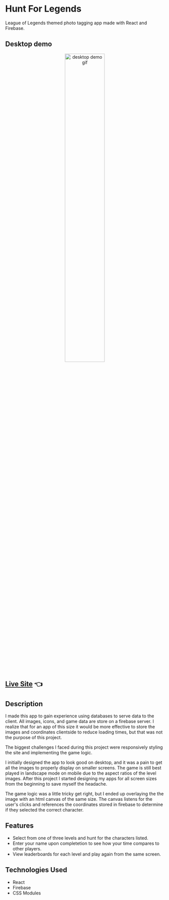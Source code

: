 # Hunt For Legends

League of Legends themed photo tagging app made with React and Firebase.

## Desktop demo

<p align="center" width="100%">
    <img width="50%" src="https://media.giphy.com/media/0KVlks9PxfIpZ1mDnD/giphy.gif" alt="desktop demo gif">
</p>

## [Live Site](https://hunt-for-legends-3f7c3.web.app/home) 👈

## Description

I made this app to gain experience using databases to serve data to the client. All images, icons, and game data are store on a firebase server. I realize that for an app of this size it would be more effective to store the images and coordinates clientside to reduce loading times, but that was not the purpose of this project.

The biggest challenges I faced during this project were responsively styling the site and implementing the game logic. 

I initially designed the app to look good on desktop, and it was a pain to get all the images to properly display on smaller screens. The game is still best played in landscape mode on mobile due to the aspect ratios of the level images. After this project I started designing my apps for all screen sizes from the beginning to save myself the headache. 

The game logic was a little tricky get right, but I ended up overlaying the the image with an html canvas of the same size. The canvas listens for the user's clicks and references the coordinates stored in firebase to determine if they selected the correct character.

## Features

- Select from one of three levels and hunt for the characters listed. 
- Enter your name upon completetion to see how your time compares to other players.
- View leaderboards for each level and play again from the same screen.

## Technologies Used

- React
- Firebase
- CSS Modules
